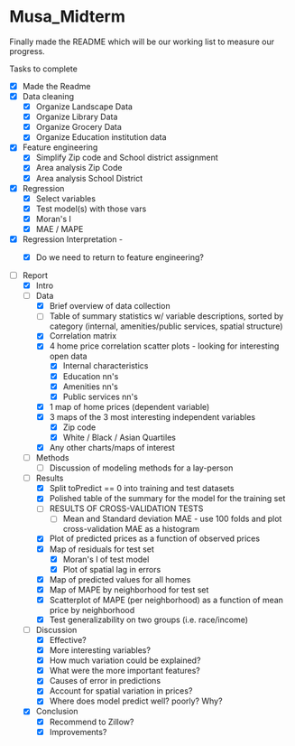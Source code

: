 # Musa_Midterm

Finally made the README which will be our working list to measure our progress. 

Tasks to complete
- [X] Made the Readme
- [X] Data cleaning
  - [X] Organize Landscape Data
  - [X] Organize Library Data
  - [X] Organize Grocery Data
  - [X] Organize Education institution data  
- [X] Feature engineering
  - [X] Simplify Zip code and School district assignment 
  - [X] Area analysis Zip Code
  - [X] Area analysis School District
- [X] Regression
  - [X] Select variables
  - [X] Test model(s) with those vars
  - [X] Moran's I
  - [X] MAE / MAPE
- [X] Regression Interpretation -
  - [X] Do we need to return to feature engineering?
  
  
  
- [ ] Report
  - [X] Intro
  - [ ] Data
	- [X] Brief overview of data collection
	- [ ] Table of summary statistics w/ variable descriptions, sorted by category (internal, amenities/public services, spatial structure)
	- [X] Correlation matrix
	- [X] 4 home price correlation scatter plots - looking for interesting open data
		- [X] Internal characteristics
		- [X] Education nn's
		- [X] Amenities nn's
		- [X] Public services nn's
	- [X] 1 map of home prices (dependent variable)
	- [X] 3 maps of the 3 most interesting independent variables
		- [X] Zip code
		- [X] White / Black / Asian Quartiles
	- [X] Any other charts/maps of interest
  - [ ] Methods
	- [ ] Discussion of modeling methods for a lay-person
  - [ ] Results
	- [X] Split toPredict == 0 into training and test datasets
	- [X] Polished table of the summary for the model for the training set
	- [ ] RESULTS OF CROSS-VALIDATION TESTS 
		- [ ] Mean and Standard deviation MAE - use 100 folds and plot cross-validation MAE as a histogram
	- [X] Plot of predicted prices as a function of observed prices
	- [X] Map of residuals for test set
		- [X] Moran's I of test model
		- [X] Plot of spatial lag in errors
	- [X] Map of predicted values for all homes
	- [X] Map of MAPE by neighborhood for test set
	- [X] Scatterplot of MAPE (per neighborhood) as a function of mean price by neighborhood
	- [X] Test generalizability on two groups (i.e. race/income)
  - [ ] Discussion
	- [X] Effective?
	- [X] More interesting variables?
	- [X] How much variation could be explained?
	- [X] What were the more important features?
	- [X] Causes of error in predictions
	- [X] Account for spatial variation in prices?
	- [X] Where does model predict well? poorly? Why?
  - [X] Conclusion
	- [X] Recommend to Zillow?
	- [X] Improvements?